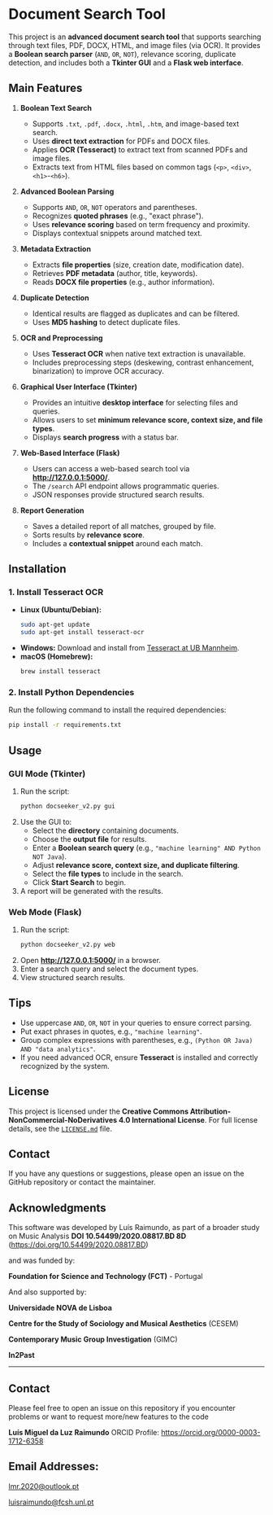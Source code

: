 # Document Search Tool

This project is an **advanced document search tool** that supports searching through text files, PDF, DOCX, HTML, and image files (via OCR). It provides a **Boolean search parser** (`AND`, `OR`, `NOT`), relevance scoring, duplicate detection, and includes both a **Tkinter GUI** and a **Flask web interface**.

## Main Features

1. **Boolean Text Search**  
   - Supports `.txt`, `.pdf`, `.docx`, `.html`, `.htm`, and image-based text search.
   - Uses **direct text extraction** for PDFs and DOCX files.
   - Applies **OCR (Tesseract)** to extract text from scanned PDFs and image files.
   - Extracts text from HTML files based on common tags (`<p>`, `<div>`, `<h1>`-`<h6>`).

2. **Advanced Boolean Parsing**  
   - Supports `AND`, `OR`, `NOT` operators and parentheses.
   - Recognizes **quoted phrases** (e.g., "exact phrase").
   - Uses **relevance scoring** based on term frequency and proximity.
   - Displays contextual snippets around matched text.

3. **Metadata Extraction**  
   - Extracts **file properties** (size, creation date, modification date).
   - Retrieves **PDF metadata** (author, title, keywords).
   - Reads **DOCX file properties** (e.g., author information).

4. **Duplicate Detection**  
   - Identical results are flagged as duplicates and can be filtered.
   - Uses **MD5 hashing** to detect duplicate files.

5. **OCR and Preprocessing**  
   - Uses **Tesseract OCR** when native text extraction is unavailable.
   - Includes preprocessing steps (deskewing, contrast enhancement, binarization) to improve OCR accuracy.

6. **Graphical User Interface (Tkinter)**  
   - Provides an intuitive **desktop interface** for selecting files and queries.
   - Allows users to set **minimum relevance score, context size, and file types**.
   - Displays **search progress** with a status bar.

7. **Web-Based Interface (Flask)**  
   - Users can access a web-based search tool via **http://127.0.0.1:5000/**.
   - The `/search` API endpoint allows programmatic queries.
   - JSON responses provide structured search results.

8. **Report Generation**  
   - Saves a detailed report of all matches, grouped by file.
   - Sorts results by **relevance score**.
   - Includes a **contextual snippet** around each match.

## Installation

### **1. Install Tesseract OCR**  
- **Linux (Ubuntu/Debian):**
  ```bash
  sudo apt-get update
  sudo apt-get install tesseract-ocr
  ```
- **Windows:** Download and install from [Tesseract at UB Mannheim](https://github.com/UB-Mannheim/tesseract/wiki).
- **macOS (Homebrew):**
  ```bash
  brew install tesseract
  ```

### **2. Install Python Dependencies**  
Run the following command to install the required dependencies:
```bash
pip install -r requirements.txt
```

## Usage

### **GUI Mode (Tkinter)**
1. Run the script:
   ```bash
   python docseeker_v2.py gui
   ```
2. Use the GUI to:
   - Select the **directory** containing documents.
   - Choose the **output file** for results.
   - Enter a **Boolean search query** (e.g., `"machine learning" AND Python NOT Java`).
   - Adjust **relevance score, context size, and duplicate filtering**.
   - Select the **file types** to include in the search.
   - Click **Start Search** to begin.
3. A report will be generated with the results.

### **Web Mode (Flask)**
1. Run the script:
   ```bash
   python docseeker_v2.py web
   ```
2. Open **http://127.0.0.1:5000/** in a browser.
3. Enter a search query and select the document types.
4. View structured search results.

## Tips

- Use uppercase `AND`, `OR`, `NOT` in your queries to ensure correct parsing.
- Put exact phrases in quotes, e.g., `"machine learning"`.
- Group complex expressions with parentheses, e.g., `(Python OR Java) AND "data analytics"`.
- If you need advanced OCR, ensure **Tesseract** is installed and correctly recognized by the system.

## License

This project is licensed under the **Creative Commons Attribution-NonCommercial-NoDerivatives 4.0 International License**. 
For full license details, see the [`LICENSE.md`](LICENSE.md) file.

## Contact

If you have any questions or suggestions, please open an issue on the GitHub repository or contact the maintainer.



## Acknowledgments

This software was developed by Luís Raimundo, as part of a broader study on Music Analysis
**DOI 10.54499/2020.08817.BD 8D** (https://doi.org/10.54499/2020.08817.BD) 

and was funded by:

**Foundation for Science and Technology (FCT)** - Portugal

And also supported by:

**Universidade NOVA de Lisboa**

**Centre for the Study of Sociology and Musical Aesthetics** (CESEM)

**Contemporary Music Group Investigation** (GIMC)

**In2Past**

---


## Contact
Please feel free to open an issue on this repository if you encounter problems or want to request more/new features to the code

**Luís Miguel da Luz Raimundo**
ORCID Profile: https://orcid.org/0000-0003-1712-6358

## Email Addresses:

lmr.2020@outlook.pt

luisraimundo@fcsh.unl.pt


